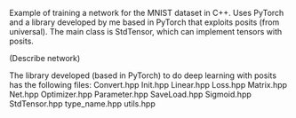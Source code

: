 Example of training a network for the MNIST dataset in C++.
Uses PyTorch and a library developed by me based in PyTorch that exploits posits (from universal).
The main class is StdTensor, which can implement tensors with posits.

(Describe network)

The library developed (based in PyTorch) to do deep learning with posits has the following files:
	Convert.hpp
	Init.hpp
	Linear.hpp
	Loss.hpp
	Matrix.hpp
	Net.hpp
	Optimizer.hpp
	Parameter.hpp
	SaveLoad.hpp
	Sigmoid.hpp
	StdTensor.hpp
	type_name.hpp
	utils.hpp
